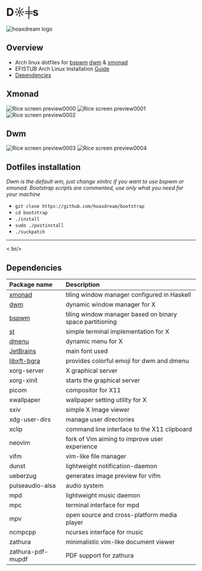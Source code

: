 # D☼╪s

![hoaxdream logo](https://i.imgur.com/vZM3Zbd.png)

## Overview

* Arch linux dotfiles for [bspwm](https://github.com/baskerville/bspwm) [dwm](http://suckless.org/) & [xmonad](https://github.com/xmonad/xmonad)
* EFISTUB Arch Linux Installation [Guide](https://github.com/hoaxdream/dots/blob/master/.github/INSTALL.md)
* [Dependencies](https://github.com/hoaxdream/dots#dependencies)

## Xmonad
![Rice screen preview0000](https://i.imgur.com/hxUN5V0.png)
![Rice screen preview0001](https://i.imgur.com/exIs3Ot.png)
![Rice screen preview0002](https://i.imgur.com/O8RrjFG.png)

## Dwm
![Rice screen preview0003](https://i.imgur.com/caDawRq.png)
![Rice screen preview0004](https://i.imgur.com/5dFAWk4.png)

## Dotfiles installation
*Dwm is the default wm, just change xinitrc if you want to use bspwm or xmonad.*
*Bootstrap scripts are commented, use only what you need for your machine*
- `git clone https://github.com/hoaxdream/bootstrap`
- `cd bootstrap`
- `./install`
- `sudo ./postinstall`
- `./suckpatch`
 ---
 < br/>
## Dependencies
Package name | Description
:--- | :---
[xmonad](https://github.com/xmonad/xmonad) | tiling window manager configured in Haskell
[dwm](http://suckless.org/) | dynamic window manager for X
[bspwm](https://github.com/baskerville/bspwm) | tiling window manager based on binary space partitioning
[st](http://st.suckless.org/) | simple terminal implementation for X
[dmenu](http://tools.suckless.org/dmenu/) | dynamic menu for X
[JetBrains](https://www.jetbrains.com/lp/mono/) | main font used
[libxft-bgra](https://aur.archlinux.org/packages/libxft-bgra/) | provides colorful emoji for dwm and dmenu
xorg-server | X graphical server
xorg-xinit | starts the graphical server
picom | compositor for X11
xwallpaper | wallpaper setting utility for X
sxiv | simple X Image viewer
xdg-user-dirs | manage user directories
xclip | command line interface to the X11 clipboard
neovim | fork of Vim aiming to improve user experience
vifm | vim-like file manager
dunst | lightweight notification-daemon
ueberzug | generates image preview for vifm
pulseaudio-alsa | audio system
mpd | lightweight music daemon
mpc | terminal interface for mpd
mpv | open source and cross-platform media player
ncmpcpp | ncurses interface for music
zathura | minimalistic vim-like document viewer
zathura-pdf-mupdf | PDF support for zathura


